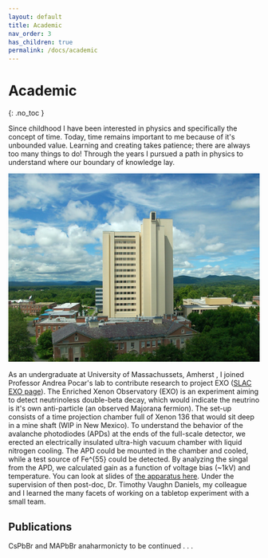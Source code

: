 ```yaml
---
layout: default
title: Academic
nav_order: 3
has_children: true
permalink: /docs/academic
---
```


# Academic

{: .no_toc } 

Since childhood I have been interested in physics and specifically the concept
of time. Today, time remains important to me because of it's unbounded value.
Learning and creating takes patience; there are always too many things to do!
Through the years I pursued a path in physics to understand where our boundary
of knowledge lay. 

![Lederle Research Tower](/assets/lgrt.jpg) 


As an undergraduate at University
of Massachussets, Amherst , I joined Professor Andrea Pocar's lab to contribute
research to project EXO ([SLAC EXO
page](https://www-project.slac.stanford.edu/exo/)). The Enriched Xenon
Observatory (EXO) is an experiment aiming to detect neutrinoless double-beta
decay, which would indicate the neutrino is it's own anti-particle (an observed
Majorana fermion). The set-up consists of a time projection chamber full of
Xenon 136 that would sit deep in a mine shaft (WIP in New Mexico). To
understand the behavior of the avalanche photodiodes (APDs) at the ends of the
full-scale detector, we erected an electrically insulated ultra-high vacuum
chamber with liquid nitrogen cooling. The APD could be mounted in the chamber
and cooled, while a test source of Fe^{55} could be detected. By analyzing the singal from the APD, we calculated gain as a function of voltage bias (~1kV) and temperature. You can look at slides of [the apparatus here](/assets/apdslides.pdf).  Under the supervision of then post-doc, Dr.  Timothy Vaughn Daniels, my colleague and I learned the many facets of working on a tabletop experiment with a small team. 



## Publications

CsPbBr and MAPbBr anaharmonicty to be continued . . .


